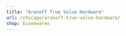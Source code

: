 ```yaml
---
title: "Aranoff True Value Hardware"
url: /chicago/aranoff-true-value-hardware/
shop: Eisenwaren
---
```

